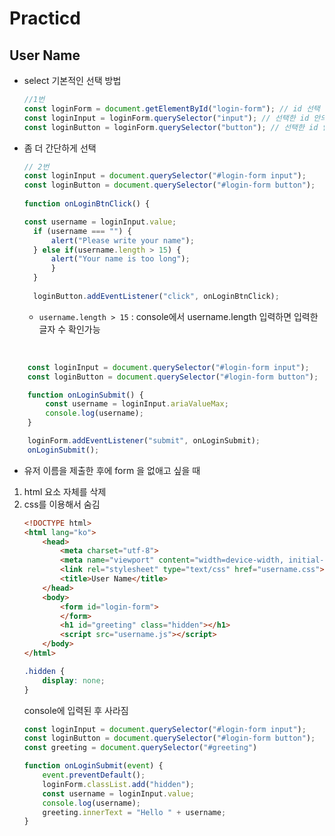 # Practicd

## User Name

- select 기본적인 선택 방법
    ```javascript
    //1번
    const loginForm = document.getElementById("login-form"); // id 선택
    const loginInput = loginForm.querySelector("input"); // 선택한 id 안의 input 선택
    const loginButton = loginForm.querySelector("button"); // 선택한 id 안의 button 선택
    ```
- 좀 더 간단하게 선택
  ```javascript
  // 2번
  const loginInput = document.querySelector("#login-form input");
  const loginButton = document.querySelector("#login-form button");
 
  function onLoginBtnClick() {

  const username = loginInput.value;
    if (username === "") {
        alert("Please write your name");
    } else if(username.length > 15) {
        alert("Your name is too long");
        }
    }
            
    loginButton.addEventListener("click", onLoginBtnClick);
    ```
    - `username.length > 15` : console에서 username.length 입력하면 입력한 글자 수 확인가능

<br>

```javascript
    const loginInput = document.querySelector("#login-form input");
    const loginButton = document.querySelector("#login-form button");

    function onLoginSubmit() {
        const username = loginInput.ariaValueMax;
        console.log(username);
    }

    loginForm.addEventListener("submit", onLoginSubmit);
    onLoginSubmit();

```

- 유저 이름을 제출한 후에 form 을 없애고 싶을 때
    
1. html 요소 자체를 삭제
2. css를 이용해서 숨김
    ```html
    <!DOCTYPE html>
    <html lang="ko">
        <head>
            <meta charset="utf-8">
            <meta name="viewport" content="width=device-width, initial-scale=1">
            <link rel="stylesheet" type="text/css" href="username.css">
            <title>User Name</title>
        </head>
        <body>
            <form id="login-form">
            </form>
            <h1 id="greeting" class="hidden"></h1>
            <script src="username.js"></script>
        </body>
    </html>
    ```
    ```css
    .hidden {
        display: none;
    }
    ```
    console에 입력된 후 사라짐
    ```javascript
    const loginInput = document.querySelector("#login-form input");
    const loginButton = document.querySelector("#login-form button");
    const greeting = document.querySelector("#greeting")

    function onLoginSubmit(event) {
        event.preventDefault();
        loginForm.classList.add("hidden");
        const username = loginInput.value;
        console.log(username);
        greeting.innerText = "Hello " + username;
    }
    ```
